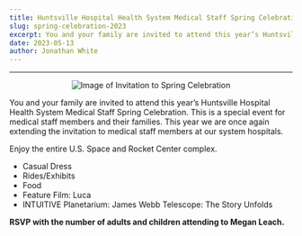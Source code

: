 ```yaml
---
title: Huntsville Hospital Health System Medical Staff Spring Celebration
slug: spring-celebration-2023
excerpt: You and your family are invited to attend this year’s Huntsville Hospital Health System Medical Staff Spring Celebration. This is a special event for medical staff members and their families. This year we are once again extending the invitation to medical staff members at our system hospitals.
date: 2023-05-13
author: Jonathan White
---
```


<hr/>

<div class="image-container">
  <img src="/springcelebration2023invite.jpg" alt="Image of Invitation to Spring Celebration">
</div>

You and your family are invited to attend this year’s Huntsville Hospital Health System Medical Staff Spring Celebration. This is a special event for medical staff members and their families. This year we are once again extending the invitation to medical staff members at our system hospitals.

Enjoy the entire U.S. Space and Rocket Center complex.

- Casual Dress
- Rides/Exhibits
- Food
- Feature Film: Luca
- INTUITIVE Planetarium: James Webb Telescope: The Story Unfolds

**RSVP with the number of adults and children attending to <a class="inline-link" href="mailto:megan.leach@hhsys.org">Megan Leach.</a>**

<style>
.image-container {
  display: flex;
  justify-content: center;
  align-items: center;
}

.container img {
  max-width: 100%;
  height: auto;
}

.inline-link {
  text-decoration: none;
  color: var(--color-secondary);
}

/* a[href^="mailto:"]::after {
  content: "megan.leach@hhsys.org";
} */
</style>
